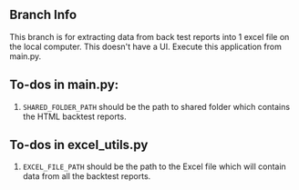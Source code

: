 ## Branch Info
This branch is for extracting data from back test reports into 1 excel file on the local computer. This doesn't have a UI. Execute this application from main.py.

## To-dos in main.py:
1. `SHARED_FOLDER_PATH` should be the path to shared folder which contains the HTML backtest reports.

## To-dos in excel_utils.py
1. `EXCEL_FILE_PATH` should be the path to the Excel file which will contain data from all the backtest reports.